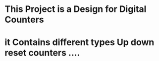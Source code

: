 # This Project is a Design for Digital Counters 

# it Contains different types Up down reset counters ....
